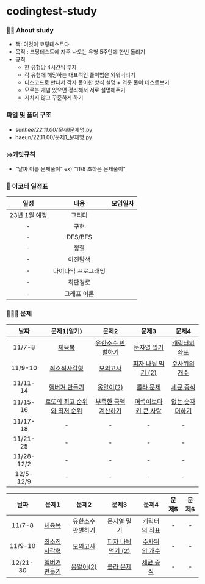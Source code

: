 # codingtest-study

### 🙋‍♀️ About study

- 책: 이것이 코딩테스트다
- 목적 : 코딩테스트에 자주 나오는 유형 5주안에 한번 돌리기
- 규칙
  - 한 유형당 4시간씩 투자
  - 각 유형에 해당하는 대표적인 풀이법은 외워버리기
  - 디스코드로 만나서 각자 풀이한 방식 설명 + 외운 풀이 테스트보기
  - 모르는 개념 있으면 정리해서 서로 설명해주기
  - 지치지 않고 꾸준하게 하기

### 파일 및 폴더 구조

- sun*hee/22.11.00/문제1*문제명.py
- haeun/22.11.00/문제1\_문제명.py

### ⧴커밋규칙

- "날짜 이름 문제풀이" ex) "11/8 조하은 문제풀이"

### 📆 이코테 일정표

|    일정    |        내용         |   모임일자    |
| :--------: | :-----------------: | :-----------: |
|  23년 1월 예정 |       그리디        |  |
|  -   |        구현         |               |
|  -  |       DFS/BFS       |               |
|  -  |        정렬         |               |
|  -  |      이진탐색       |               |
|  -  | 다이나믹 프로그래밍 |               |
| -   |      최단경로       |               |
| -  |     그래프 이론     |               |

### 👩🏻‍💻 문제


|    날짜    |                                             문제1(암기)                                              |                                                      문제2                                                      |                                                      문제3                                                       |                                                  문제4                                                  |
| :--------: | :--------------------------------------------------------------------------------------------------: | :-------------------------------------------------------------------------------------------------------------: | :--------------------------------------------------------------------------------------------------------------: | :-----------------------------------------------------------------------------------------------------: |
|   11/7-8   |       [체육복](https://school.programmers.co.kr/learn/courses/30/lessons/42862, "체육복 link")       | [유한소수 판별하기](https://school.programmers.co.kr/learn/courses/30/lessons/120878, "유한소수 판별하기 link") |    [문자열 밀기](https://school.programmers.co.kr/learn/courses/30/lessons/120921, "유한소수 판별하기 link")     | [캐릭터의 좌표](https://school.programmers.co.kr/learn/courses/30/lessons/120861, "캐릭터의 좌표 link") |
|  11/9-10   | [최소직사각형](https://school.programmers.co.kr/learn/courses/30/lessons/86491, "최소직사각형 link") |          [모의고사](https://school.programmers.co.kr/learn/courses/30/lessons/42840, "모의고사 link")           | [피자 나눠 먹기 (2)](https://school.programmers.co.kr/learn/courses/30/lessons/120815, "피자 나눠 먹기(2) link") | [주사위의 개수](https://school.programmers.co.kr/learn/courses/30/lessons/120845, "주사위의 개수 link") |
|  11/11-14  |[햄버거 만들기](https://school.programmers.co.kr/learn/courses/30/lessons/133502, "햄버거 만들기 link")|[옹알이(2)](https://school.programmers.co.kr/learn/courses/30/lessons/133499, "옹알이(2) link") |[콜라 문제](https://school.programmers.co.kr/learn/courses/30/lessons/132267, "콜라문제 link")|[세균 증식](https://school.programmers.co.kr/learn/courses/30/lessons/120910, "세균 증식 link")|
|  11/15-16  | [로또의 최고 순위와 최저 순위](https://school.programmers.co.kr/learn/courses/30/lessons/77484, "로또의 최고 순위와 최저 순위 link")|[부족한 금액 계산하기](https://school.programmers.co.kr/learn/courses/30/lessons/82612, "부족한 금액 계산하기 link")| [머쓱이보다 키 큰 사람](https://school.programmers.co.kr/learn/courses/30/lessons/120585, "머쓱이보다 키 큰 사람 link")|[없는 숫자 더하기](https://school.programmers.co.kr/learn/courses/30/lessons/86051, "없는 숫자 더하기 link")|
|  11/17-18  |                                                  -                                                   |                                                        -                                                        |                                                        -                                                         |                                                    -                                                    |
|  11/21-25  |                                                  -                                                   |                                                        -                                                        |                                                        -                                                         |                                                    -                                                    |
| 11/28-12/2 |                                                  -                                                   |                                                        -                                                        |                                                        -                                                         |                                                    -                                                    |
| 12/5-12/9  |                                                  -                                                   |                                                        -                                                        |                                                        -                                                         |                                                    -                                                    |

| 날짜 | 문제1 | 문제2 | 문제3 | 문제4 | 문제5 | 문제6 |
| :------------: | :-----------: | :----------: | :------------: | :------------: |:----------: |:-----------: |
|   11/7-8   |       [체육복](https://school.programmers.co.kr/learn/courses/30/lessons/42862, "체육복 link")       | [유한소수 판별하기](https://school.programmers.co.kr/learn/courses/30/lessons/120878, "유한소수 판별하기 link") |    [문자열 밀기](https://school.programmers.co.kr/learn/courses/30/lessons/120921, "문자열 밀기 link")     | [캐릭터의 좌표](https://school.programmers.co.kr/learn/courses/30/lessons/120861, "캐릭터의 좌표 link") |-                                                    |-                                                    |
|   11/9-10   |       [최소직사각형](https://school.programmers.co.kr/learn/courses/30/lessons/86491, "최소직사각형 link")       | [모의고사](https://school.programmers.co.kr/learn/courses/30/lessons/42840, "모의고사 link") |    [피자 나눠 먹기 (2)](https://school.programmers.co.kr/learn/courses/30/lessons/120815, "피자 나눠 먹기(2) link")     | [주사위의 개수](https://school.programmers.co.kr/learn/courses/30/lessons/120845, "주사위의 개수 link") |-                                                    |-                                                    |
|  12/21-30  |    [햄버거 만들기](https://school.programmers.co.kr/learn/courses/30/lessons/133502, "햄버거 만들기 link")|[옹알이(2)](https://school.programmers.co.kr/learn/courses/30/lessons/133499, "옹알이(2) link") |[콜라 문제](https://school.programmers.co.kr/learn/courses/30/lessons/132267, "콜라문제 link")|[세균 증식](https://school.programmers.co.kr/learn/courses/30/lessons/120910, "세균 증식 link")|-                                                    |-                                                    |


